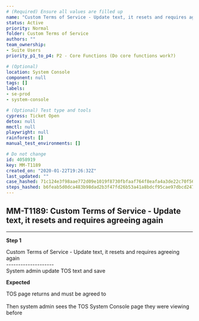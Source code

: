 ```yaml
---
# (Required) Ensure all values are filled up
name: "Custom Terms of Service - Update text, it resets and requires agreeing again"
status: Active
priority: Normal
folder: Custom Terms of Service
authors: ""
team_ownership: 
- Suite Users
priority_p1_to_p4: P2 - Core Functions (Do core functions work?)

# (Optional)
location: System Console
component: null
tags: []
labels: 
- se-prod
- system-console

# (Optional) Test type and tools
cypress: Ticket Open
detox: null
mmctl: null
playwright: null
rainforest: []
manual_test_environments: []

# Do not change
id: 4058919
key: MM-T1189
created_on: "2020-01-22T19:26:32Z"
last_updated: ""
case_hashed: 71c124e3f98aae772d09e1019f8730fbfaaf764f8eafa4a3de22c70f56e427ca58f540d6587af2f0192bc3182e427922
steps_hashed: b6feab5d0dca483b98dad2b3f47fd26b53a41a8bdcf95cae97dbcd247713a6c093f8ea6a508d498127d2fd13434196be
---
```


<!-- (Auto-generated) Based on frontmatter's "key" and "name" -->

## MM-T1189: Custom Terms of Service - Update text, it resets and requires agreeing again

---

**Step 1**

Custom Terms of Service - Update text, it resets and requires agreeing again\
\--------------------\
System admin update TOS text and save

**Expected**

TOS page returns and must be agreed to\
\
Then system admin sees the TOS System Console page they were viewing before
